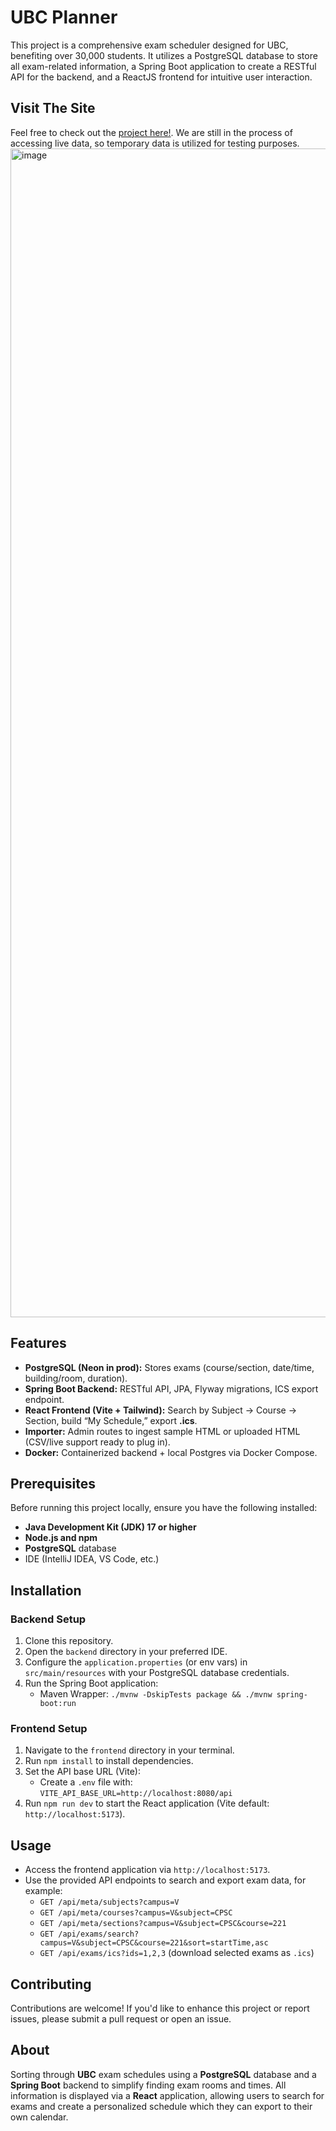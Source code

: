 # UBC Planner

This project is a comprehensive exam scheduler designed for UBC, benefiting over 30,000 students. It utilizes a PostgreSQL database to store all exam-related information, a Spring Boot application to create a RESTful API for the backend, and a ReactJS frontend for intuitive user interaction.


## Visit The Site
Feel free to check out the [project here!](https://ubc-scheduler.vercel.app/). We are still in the process of accessing live data, so temporary data is utilized for testing purposes.
<img width="3014" height="1870" alt="image" src="https://github.com/user-attachments/assets/22ff2966-34db-4a40-9c2f-08d92d25ca30" />

## Features

- **PostgreSQL (Neon in prod):** Stores exams (course/section, date/time, building/room, duration).
- **Spring Boot Backend:** RESTful API, JPA, Flyway migrations, ICS export endpoint.
- **React Frontend (Vite + Tailwind):** Search by Subject → Course → Section, build “My Schedule,” export **.ics**.
- **Importer:** Admin routes to ingest sample HTML or uploaded HTML (CSV/live support ready to plug in).
- **Docker:** Containerized backend + local Postgres via Docker Compose.

## Prerequisites

Before running this project locally, ensure you have the following installed:

- **Java Development Kit (JDK) 17 or higher**
- **Node.js and npm**
- **PostgreSQL** database
- IDE (IntelliJ IDEA, VS Code, etc.)

## Installation

### Backend Setup

1. Clone this repository.
2. Open the `backend` directory in your preferred IDE.
3. Configure the `application.properties` (or env vars) in `src/main/resources` with your PostgreSQL database credentials.
4. Run the Spring Boot application:
   - Maven Wrapper: `./mvnw -DskipTests package && ./mvnw spring-boot:run`

### Frontend Setup

1. Navigate to the `frontend` directory in your terminal.
2. Run `npm install` to install dependencies.
3. Set the API base URL (Vite):
   - Create a `.env` file with:  
     `VITE_API_BASE_URL=http://localhost:8080/api`
4. Run `npm run dev` to start the React application (Vite default: `http://localhost:5173`).

## Usage

- Access the frontend application via `http://localhost:5173`.
- Use the provided API endpoints to search and export exam data, for example:
  - `GET /api/meta/subjects?campus=V`
  - `GET /api/meta/courses?campus=V&subject=CPSC`
  - `GET /api/meta/sections?campus=V&subject=CPSC&course=221`
  - `GET /api/exams/search?campus=V&subject=CPSC&course=221&sort=startTime,asc`
  - `GET /api/exams/ics?ids=1,2,3` (download selected exams as `.ics`)

## Contributing

Contributions are welcome! If you'd like to enhance this project or report issues, please submit a pull request or open an issue.

## About

Sorting through **UBC** exam schedules using a **PostgreSQL** database and a **Spring Boot** backend to simplify finding exam rooms and times. All information is displayed via a **React** application, allowing users to search for exams and create a personalized schedule which they can export to their own calendar.
